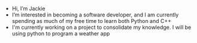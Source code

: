 - Hi, I’m Jackie
- I’m interested in becoming a software developer, and I am currently spending as much of my free time to learn both Python and C++
- I'm currently working on a project to consolidate my knowledge. I will be using python to program a weather app
<!---
Antraxes/Antraxes is a ✨ special ✨ repository because its `README.md` (this file) appears on your GitHub profile.
You can click the Preview link to take a look at your changes.
--->
